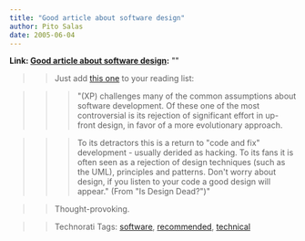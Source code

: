```yaml
---
title: "Good article about software design"
author: Pito Salas
date: 2005-06-04
---
```


**Link: [Good article about software design](None):** ""


>>

>> Just add [this one](<http://www.martinfowler.com/articles/designDead.html>)
to your reading list:

>>

>>> "(XP) challenges many of the common assumptions about software
development. Of these one of the most controversial is its rejection of
significant effort in up-front design, in favor of a more evolutionary
approach.

>>>

>>> To its detractors this is a return to "code and fix" development - usually
derided as hacking. To its fans it is often seen as a rejection of design
techniques (such as the UML), principles and patterns. Don't worry about
design, if you listen to your code a good design will appear." (From "Is
Design Dead?")"

>>

>> Thought-provoking.

>>

>> Technorati Tags: [software](<http://technorati.com/tag/software>),
[recommended](<http://technorati.com/tag/recommended>),
[technical](<http://technorati.com/tag/technical>)


